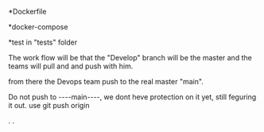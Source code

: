 *Dockerfile

*docker-compose

*test in "tests" folder

The work flow will be that the "Develop" branch will be the master and the teams will pull and and push with him.

from there the Devops team push to the real master "main".

Do not push to ----main----, we dont heve protection on it yet, still feguring it out. use git push origin <your branch name>

.
.
